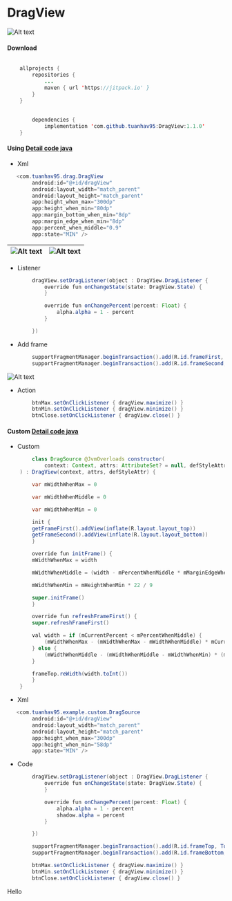 # DragView

![Alt text](output/ezgif.com-video-to-gif.gif)

#### Download

```java

	allprojects {
		repositories {
			...
			maven { url 'https://jitpack.io' }
		}
	}
    
    
    	dependencies {
	        implementation 'com.github.tuanhav95:DragView:1.1.0'
	}
```

#### Using [Detail code java](https://github.com/tuanhav95/DragView/blob/master/example/src/main/java/com/tuanhav95/example/NormalActivity.kt)

* Xml

```java
   <com.tuanhav95.drag.DragView
        android:id="@+id/dragView"
        android:layout_width="match_parent"
        android:layout_height="match_parent"
        app:height_when_max="300dp"
        app:height_when_min="80dp"
        app:margin_bottom_when_min="8dp"
        app:margin_edge_when_min="8dp"
        app:percent_when_middle="0.9"
        app:state="MIN" />
```

![Alt text](output/height_when_max.png) | ![Alt text](output/height_when_min.png)
--- | --- 

* Listener

```java
        dragView.setDragListener(object : DragView.DragListener {
            override fun onChangeState(state: DragView.State) {
            }

            override fun onChangePercent(percent: Float) {
                alpha.alpha = 1 - percent
            }

        })
```

* Add frame

```java
        supportFragmentManager.beginTransaction().add(R.id.frameFirst, TopFragment()).commit() // add frame top
        supportFragmentManager.beginTransaction().add(R.id.frameSecond, BottomFragment()).commit() // add frame bottom
```

![Alt text](output/addFrame.png)

* Action

```java
        btnMax.setOnClickListener { dragView.maximize() }
        btnMin.setOnClickListener { dragView.minimize() }
        btnClose.setOnClickListener { dragView.close() }
```


#### Custom [Detail code java](https://github.com/tuanhav95/DragView/blob/master/example/src/main/java/com/tuanhav95/example/CustomActivity.kt)

* Custom
```java
        class DragSource @JvmOverloads constructor(
        	context: Context, attrs: AttributeSet? = null, defStyleAttr: Int = 0
	) : DragView(context, attrs, defStyleAttr) {

	    var mWidthWhenMax = 0

	    var mWidthWhenMiddle = 0

	    var mWidthWhenMin = 0

	    init {
		getFrameFirst().addView(inflate(R.layout.layout_top))
		getFrameSecond().addView(inflate(R.layout.layout_bottom))
	    }

	    override fun initFrame() {
		mWidthWhenMax = width

		mWidthWhenMiddle = (width - mPercentWhenMiddle * mMarginEdgeWhenMin).toInt()

		mWidthWhenMin = mHeightWhenMin * 22 / 9

		super.initFrame()
	    }

	    override fun refreshFrameFirst() {
		super.refreshFrameFirst()

		val width = if (mCurrentPercent < mPercentWhenMiddle) {
		    (mWidthWhenMax - (mWidthWhenMax - mWidthWhenMiddle) * mCurrentPercent)
		} else {
		    (mWidthWhenMiddle - (mWidthWhenMiddle - mWidthWhenMin) * (mCurrentPercent - mPercentWhenMiddle) / (1 - mPercentWhenMiddle))
		}

		frameTop.reWidth(width.toInt())
	    }
	}
```

* Xml
```java
   <com.tuanhav95.example.custom.DragSource
        android:id="@+id/dragView"
        android:layout_width="match_parent"
        android:layout_height="match_parent"
        app:height_when_max="300dp"
        app:height_when_min="58dp"
        app:state="MIN" />
```

* Code

```java
        dragView.setDragListener(object : DragView.DragListener {
            override fun onChangeState(state: DragView.State) {
            }

            override fun onChangePercent(percent: Float) {
                alpha.alpha = 1 - percent
                shadow.alpha = percent
            }

        })

        supportFragmentManager.beginTransaction().add(R.id.frameTop, TopFragment()).commit()
        supportFragmentManager.beginTransaction().add(R.id.frameBottom, BottomFragment()).commit()

        btnMax.setOnClickListener { dragView.maximize() }
        btnMin.setOnClickListener { dragView.minimize() }
        btnClose.setOnClickListener { dragView.close() }
```
Hello

